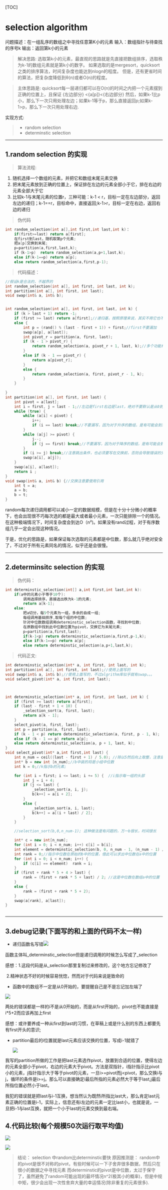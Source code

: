 [TOC]

# selection algorithm

问题描述：在一组乱序的数组之中寻找任意第K小的元素
输入：数组指针与待查找的序号k
输出：返回第k小的元素

>解决思路:
>选取第k小的元素，最直观的思路就是先直接把数组排序，选取秩为k-1的数组元素就是第k小的数字。
>如果选取的是mergesort，quicksort之类的排序算法，时间复杂度也能达到nlogn的程度。
>但是，还有更省时间的算法，把复杂度降低到θ(n)或者O(n)的程度。

>主体思路是:
>quicksort每一层递归都可以在O(n)的时间之内把一个元素摆到正确的位置上，且保证 {左边部分} <{a[p]}<{右边部分}
>然后，如果k-1比p小，那么下一次只用处理左边；如果k-1等于p，那么直接返回p;如果k-1>p，那么下一次只用处理右边.

实现方式:
>* random selection
>* determinstic selection



---

## 1.random selection 的实现

>算法流程:
1. 随机选择一个数组的元素，并把它和数组末尾元素交换
2. 把末尾元素放到正确的位置上，保证排在左边的元素全部小于它，排在右边的元素全部大于它
3. 比较k-1与末尾元素的位置r，三种可能：k-1 < r，目标一定在左边部分，返回左边的递归；k-1==r，目标命中，直接返回;k-1>r，目标一定在右边，返回右边的递归

> 伪代码

```c++
int random_selection(int a[],int first,int last,int k)：
    if(first>=last) return a[first];
    在first到last，随机取第p个元素;
    把a[p]交换到末尾;
    p=partition(a,first,last,k);
    if（k-1>p)  return random_selection(a,p+1,last,k);
    else if(k-1==p) return a[p];
    else return random_selection(a,first,p-1);
```

> 代码描述：

```c++
//假设k是合法的，不越界的
int random_selection(int a[], int first, int last, int k);
int partition(int a[], int first, int last);
void swap(int& a, int& b);


int random_selection(int a[], int first, int last, int k) {
    if (k > last + 1) return -1;
    if (first >= last) return a[first];//递归基，按照原理来说，其实不用它也不会出错
    else {
        int p = (rand() % (last - first + 1)) + first;//first不要漏加
        swap(a[p], a[last]);
        int pivot_r = partition(a, first, last);
        if (k - 1 > pivot_r) {
            return random_selection(a, pivot_r + 1, last, k);//多个功能相似的函数一起写的时候，这个地方不要不小心写错
        }
        else if (k - 1 == pivot_r) {
            return a[pivot_r];
        }
        else {
            return random_selection(a, first, pivot_r - 1, k);
        }
    }
    
}
int partition(int a[], int first, int last) {
    int pivot = a[last];
    int i = first, j = last - 1;//左边是first右边是last，绝对不要默认是从0到length
    while (true) {
        while (a[i] < pivot) {
            i++;
            if (i == last) break;//不要漏写，因为对于升序的数组，是有可能会到末尾的，要防止越界
        }
        while (a[j] >= pivot) {
            j--;
            if (j == first) break;//不要漏写，因为对于降序的数组，是有可能会到末尾的，要防止越界
        }
        if (i >= j) break;//注意跳出条件，也必须要写在交换前，否则会导致错误的交换
        swap(a[i], a[j]);
    }
    swap(a[i], a[last]);
    return i ;
}
void swap(int& a, int& b) {//交换注意要使用引用
    int t = a;
    a = b;
    b = t;
}

```
random每次递归调用都可以减小一定的数据规模，但是在十分十分微小的概率下，也会出现很不巧每次选的都是最大或者最小元素，一次只能排除一个的情况。在这种极端情况下，时间复杂度会到达O（n²)。如果没有rand过程，对于有序数组几乎一定会出现这种情况。

于是，优化的思路是，如果保证每次选取的元素都是中位数，那么就几乎绝对安全了，不过对于所有元素同名的情况，似乎还是会很慢。

---

## 2.determinsitc selection 的实现

> 伪代码：

```c++
int determinstic_selection(int[] a,int first,int last,int k):
    if(a中的元素小于等于10个):
        调用选择排序，直接选出秩为k-1的元素;
        return a[k-1];
    else:
        把a切分，每5个元素为一组，多余的自成一组;
        每组调用基础排序,取每个组的中位数;
        针对中位数数组调用determinstic_selection函数，寻找到中位数;
        在原数组中找到此中位数位置为pivot，交换它为末尾元素;
        p=partition(a,first,last);
        if(k-1<p) return determinstic_selection(a,first,p-1,k);
        else if(k-1==p) return a[p];
        else return determinstic_selection(a,p+1,last,k);
```

> 代码正文:

```c++
int determinstic_selection(int* a, int first, int last, int k);
int partition(int a[], int first, int last);//使用上面写的
void swap(int& a, int& b);//使用上面写的，不过algrithm库似乎就有swap。。。
void select_pivot(int* a, int first, int last);



int determinstic_selection(int* a, int first, int last, int k) {
    if (first >= last) return a[first];
    if (last - first + 1 < 10) {
        _selection_sort(a, first, last);
        return a[k - 1];
    }
    select_pivot(a, first, last);
    int p = partition(a, first, last);
    if (k - 1 < p) return determinstic_selection(a, first, p - 1, k);
    else if (k - 1 == p) return a[p];
    else return determinstic_selection(a, p + 1, last, k);
}
void select_pivot(int* a,int first,int last) {
    int n_num = ceil((last - first + 1) / 5.0); //除以5然后向上取整，注意是5.0
    int* b = new int [n_num];//b中装的将是小组中位数
    int k = 0;//k指示b的元素;

    for (int i = first; i <= last; i += 5) {  //i指示每一组的头部
        int j = i + 4;
        if (j <= last) {
            _selection_sort(a, i, j);
            b[k++] = a[i + 2];
        }
        else {
            _selection_sort(a, i, last);
            b[k++] = a[(i + last) / 2];
        }
    }

    //selection_sort(b,0,n_num-1); 这种做法是有问题的，万一b很长，时间很长

    int* c = new int[n_num];
    for (int i = 0; i < n_num; i++) c[i] = b[i];
    int element = determinstic_selection(b, 0, n_num - 1, (n_num - 1) / 2);
    int rank = 0;//指示中位数在原始的b中的位置，借此可以求出中位数在a中的位置
    for (int i = 0; i < n_num; i++) {
        if (c[i] == element)  rank = i;
    }
    if (first + rank * 5 + 4 > last) {
        rank = (first + rank * 5 + last) / 2; //这是中位数在数组a中的位置
    }
    else {
        rank = (first + rank * 5 + 2);
    }
    swap(a[rank], a[last]);
}



```

---

## 3.debug记录(下面写的和上面的代码不太一样)

* 递归函数名写错![](C:\Users\ShXY\Desktop\markdown图片\图片1.png)



函数主体叫_determinstic_selection但是递归调用的时候怎么写成了_selection

感想：1.这段代码是从_selection那里复制过来修改的，这个地方忘记修改了

​            2.精神状态不好的时候容易恍惚，然而对于代码来说是致命的



- 函数中的数组不一定是从0开始的，要提醒自己是不是忘记加左端了

![](C:\Users\ShXY\Desktop\markdown图片\图片2.png)

两处的错误都是一样的i不是从0开始的，而是从first开始的，pivot也不能直接是i*5+2而应该再加上first

感想：或许要养成一种从first到last的习惯，在草稿上或是什么别的东西上都要先有first开头的意识;

- partition最后的i位置就是last元素应该交换的位置，写成i-1就错了

  ![](C:\Users\ShXY\Desktop\markdown图片\图片3.png)



我写的partition所做的工作是把last元素选作pivot，放置到合适的位置，使得左边的元素全部小于pivot，右边的元素大于pivot。方法是双指针，i指针指示比pivot小的元素，j指针指示大于等于pivot的元素，一旦i>=pivot而j<pivot，那么交换i与j，循环的条件是i>=j。那么可以直接确定i最后所指的元素必然大于等于last,j最后所指位置必然小于last。

我犯的错误就是把last与i-1互换，想当然认为既然i所指比last大，那么肯定last元素正确的位置是i-1，实际上，信息还有i左边的元素一定比last小，也就是说，一旦把i-1与last互换，就把一个小于last的元素交换到最右端。

## 4.代码比较(每个规模50次运行取平均值)

![](C:\Users\ShXY\Desktop\markdown图片\图片4.png)

![](C:\Users\ShXY\Desktop\markdown图片\图片5.png)

> 结论：
> selection 中random比determinstic要快
> 原因推测是：
> random中的pivot是很不对称的pivot，有些时候可以一下子舍弃很多数据，然后只在很小的数据之中寻找元素
> 而determinstic的pivot是中位数，太过于保守了，虽然避免了random可能出现的最坏情况n^2(极其小的概率)，但是中规中矩，很少会出现一次性舍弃大量的幸运情况(除非重复的元素很多).







